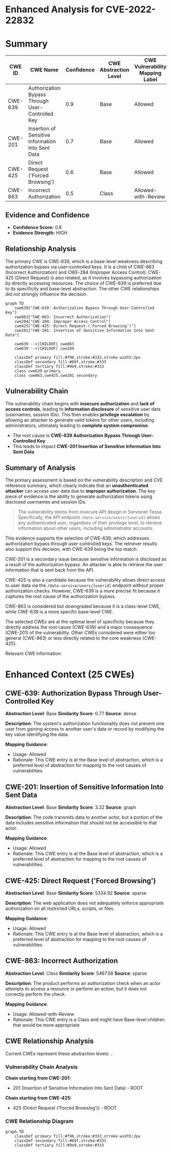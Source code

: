 # Enhanced Analysis for CVE-2022-22832

# Summary
| CWE ID | CWE Name | Confidence | CWE Abstraction Level | CWE Vulnerability Mapping Label | CWE-Vulnerability Mapping Notes |
|---|---|---|---|---|---|
| CWE-639 | Authorization Bypass Through User-Controlled Key | 0.9 | Base | Allowed | Primary CWE |
| CWE-201 | Insertion of Sensitive Information Into Sent Data | 0.7 | Base | Allowed | Secondary Candidate |
| CWE-425 | Direct Request ('Forced Browsing') | 0.6 | Base | Allowed | Secondary Candidate |
| CWE-863 | Incorrect Authorization | 0.5 | Class | Allowed-with-Review | Secondary Candidate |

## Evidence and Confidence

*   **Confidence Score:** 0.8
*   **Evidence Strength:** HIGH

## Relationship Analysis
The primary CWE is CWE-639, which is a base-level weakness describing authorization bypass via user-controlled keys. It is a child of CWE-863 (Incorrect Authorization) and CWE-284 (Improper Access Control). CWE-425 (Direct Request) is also related, as it involves bypassing authorization by directly accessing resources. The choice of CWE-639 is preferred due to its specificity and base-level abstraction. The other CWE relationships did not strongly influence the decision.

```mermaid
graph TD
    cwe639["CWE-639: Authorization Bypass Through User-Controlled Key"]
    cwe863["CWE-863: Incorrect Authorization"]
    cwe284["CWE-284: Improper Access Control"]
    cwe425["CWE-425: Direct Request ('Forced Browsing')"]
    cwe201["CWE-201: Insertion of Sensitive Information Into Sent Data"]

    cwe639 -->|CHILDOF| cwe863
    cwe639 -->|CHILDOF| cwe284
    
    classDef primary fill:#f96,stroke:#333,stroke-width:2px
    classDef secondary fill:#69f,stroke:#333
    classDef tertiary fill:#9e9,stroke:#333
    class cwe639 primary
    class cwe863,cwe425,cwe201 secondary
```

## Vulnerability Chain
The vulnerability chain begins with **insecure authorization** and **lack of access controls**, leading to **information disclosure** of sensitive user data (usernames, session IDs). This then enables **privilege escalation** by allowing an attacker to generate valid tokens for other users, including administrators, ultimately leading to **complete system compromise**.
  - The root cause is **CWE-639 Authorization Bypass Through User-Controlled Key**
  - This leads to impact **CWE-201 Insertion of Sensitive Information Into Sent Data**

## Summary of Analysis
The primary assessment is based on the vulnerability description and CVE reference summary, which clearly indicate that an **unauthenticated attacker** can access user data due to **improper authorization**. The key piece of evidence is the ability to generate authorization tokens using disclosed usernames and session IDs.

> The vulnerability stems from insecure API design in Servisnet Tessa. Specifically, the API endpoint `/data-service/users/[userid]` allows any authenticated user, regardless of their privilege level, to retrieve information about other users, including administrator accounts.

This evidence supports the selection of CWE-639, which addresses authorization bypass through user-controlled keys. The retriever results also support this decision, with CWE-639 being the top match.

CWE-201 is a secondary issue because sensitive information is disclosed as a result of the authorization bypass. An attacker is able to retrieve the user information that is sent back from the API.

CWE-425 is also a candidate because the vulnerability allows direct access to user data via the `/data-service/users/[userid]` endpoint without proper authorization checks. However, CWE-639 is a more precise fit because it captures the root cause of the authorization bypass.

CWE-863 is considered but downgraded because it is a class-level CWE, while CWE-639 is a more specific base-level CWE.

The selected CWEs are at the optimal level of specificity because they directly address the root cause (CWE-639) and a major consequence (CWE-201) of the vulnerability. Other CWEs considered were either too general (CWE-863) or less directly related to the core weakness (CWE-425).

Relevant CWE Information:

# Enhanced Context (25 CWEs)

## CWE-639: Authorization Bypass Through User-Controlled Key
**Abstraction Level**: Base
**Similarity Score**: 0.77
**Source**: dense

**Description**:
The system's authorization functionality does not prevent one user from gaining access to another user's data or record by modifying the key value identifying the data.

**Mapping Guidance**:
- Usage: Allowed
- Rationale: This CWE entry is at the Base level of abstraction, which is a preferred level of abstraction for mapping to the root causes of vulnerabilities.

## CWE-201: Insertion of Sensitive Information Into Sent Data
**Abstraction Level**: Base
**Similarity Score**: 3.32
**Source**: graph

**Description**:
The code transmits data to another actor, but a portion of the data includes sensitive information that should not be accessible to that actor.

**Mapping Guidance**:
- Usage: Allowed
- Rationale: This CWE entry is at the Base level of abstraction, which is a preferred level of abstraction for mapping to the root causes of vulnerabilities.

## CWE-425: Direct Request ('Forced Browsing')
**Abstraction Level**: Base
**Similarity Score**: 5334.92
**Source**: sparse

**Description**:
The web application does not adequately enforce appropriate authorization on all restricted URLs, scripts, or files.

**Mapping Guidance**:
- Usage: Allowed
- Rationale: This CWE entry is at the Base level of abstraction, which is a preferred level of abstraction for mapping to the root causes of vulnerabilities.

## CWE-863: Incorrect Authorization
**Abstraction Level**: Class
**Similarity Score**: 5467.58
**Source**: sparse

**Description**:
The product performs an authorization check when an actor attempts to access a resource or perform an action, but it does not correctly perform the check.

**Mapping Guidance**:
- Usage: Allowed-with-Review
- Rationale: This CWE entry is a Class and might have Base-level children that would be more appropriate


## CWE Relationship Analysis

Current CWEs represent these abstraction levels: .


### Vulnerability Chain Analysis

**Chain starting from CWE-201:**
- 201 (Insertion of Sensitive Information Into Sent Data) - ROOT


**Chain starting from CWE-425:**
- 425 (Direct Request ('Forced Browsing')) - ROOT



### CWE Relationship Diagram

```mermaid
graph TD
    classDef primary fill:#f96,stroke:#333,stroke-width:2px
    classDef secondary fill:#69f,stroke:#333
    classDef tertiary fill:#9e9,stroke:#333
```